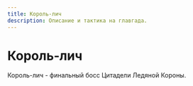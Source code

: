 ```yaml
---
title: Король-лич
description: Описание и тактика на главгада.
---
```


# Король-лич
Король-лич - финальный босс Цитадели Ледяной Короны.